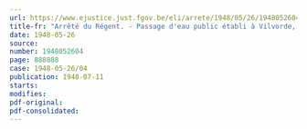 ```yaml
---
url: https://www.ejustice.just.fgov.be/eli/arrete/1948/05/26/1948052604/justel
title-fr: "Arrêté du Régent. - Passage d'eau public établi à Vilvorde, au lieu-dit "Trois Fontaines", sur le canal maritime de Bruxelles au Rupel. Tarif"
date: 1948-05-26
source:
number: 1948052604
page: 888888
case: 1948-05-26/04
publication: 1948-07-11
starts:
modifies:
pdf-original:
pdf-consolidated:
---
```


